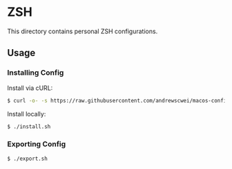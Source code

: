 # ZSH

This directory contains personal ZSH configurations.

## Usage

### Installing Config

Install via cURL:

```sh
$ curl -o- -s https://raw.githubusercontent.com/andrewscwei/macos-config/master/zsh/install.sh | bash
```

Install locally:

```sh
$ ./install.sh
```

### Exporting Config

```sh
$ ./export.sh
```
